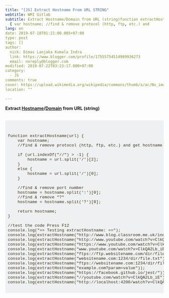 ```yaml
---
title: "[JS] Extract Hostname From URL STRING"
webtitle: WMI Gitlab
subtitle: Extract Hostname/Domain from URL (string)function extractHostname(url)
  { var hostname; //find & remove protocol (http, ftp, etc.) and
lang: en
date: 2019-07-18T01:21:00.005+07:00
type: post
tags: []
author:
  nick: Dimas Lanjaka Kumala Indra
  link: https://www.blogger.com/profile/17555754514989936273
  email: noreply@blogger.com
modified: 2019-07-22T03:23:17.800+07:00
category:
  - JS
comments: true
cover: https://upload.wikimedia.org/wikipedia/commons/thumb/a/ac/No_image_available.svg/2048px-No_image_available.svg.png
location: ""

---
```


<div dir="ltr" style="text-align: left;" trbidi="on"><b>Extract <u>Hostname</u>/<u>Domain</u>&nbsp;from URL (string)</b><br><b><br></b><pre class="snippet-code-js lang-js prettyprint prettyprinted" style="background-color: #eff0f1; border-radius: 3px; border: 0px; box-sizing: inherit; color: #393318; font-family: Consolas, Menlo, Monaco, &quot;Lucida Console&quot;, &quot;Liberation Mono&quot;, &quot;DejaVu Sans Mono&quot;, &quot;Bitstream Vera Sans Mono&quot;, &quot;Courier New&quot;, monospace, sans-serif; font-size: 13px; font-stretch: inherit; font-variant-east-asian: inherit; font-variant-numeric: inherit; line-height: inherit; margin-bottom: 1em; max-height: 600px; overflow-wrap: normal; overflow: auto; padding: 12px 8px; vertical-align: baseline; width: auto;"><br><br>function extractHostname(url) {<br>    var hostname;<br>    //find &amp; remove protocol (http, ftp, etc.) and get hostname<br><br>    if (url.indexOf("//") &gt; -1) {<br>        hostname = url.split('/')[2];<br>    }<br>    else {<br>        hostname = url.split('/')[0];<br>    }<br><br>    //find &amp; remove port number<br>    hostname = hostname.split(':')[0];<br>    //find &amp; remove "?"<br>    hostname = hostname.split('?')[0];<br><br>    return hostname;<br>}<br><br>//test the code Press F12<br>console.log("== Testing extractHostname: ==");<br>console.log(extractHostname("http://www.blog.classroom.me.uk/index.php"));<br>console.log(extractHostname("http://www.youtube.com/watch?v=ClkQA2Lb_iE"));<br>console.log(extractHostname("https://www.youtube.com/watch?v=ClkQA2Lb_iE"));<br>console.log(extractHostname("www.youtube.com/watch?v=ClkQA2Lb_iE"));<br>console.log(extractHostname("ftps://ftp.websitename.com/dir/file.txt"));<br>console.log(extractHostname("websitename.com:1234/dir/file.txt"));<br>console.log(extractHostname("ftps://websitename.com:1234/dir/file.txt"));<br>console.log(extractHostname("example.com?param=value"));<br>console.log(extractHostname("https://facebook.github.io/jest/"));<br>console.log(extractHostname("//youtube.com/watch?v=ClkQA2Lb_iE"));<br>console.log(extractHostname("http://localhost:4200/watch?v=ClkQA2Lb_iE"));<br><br></pre></div>